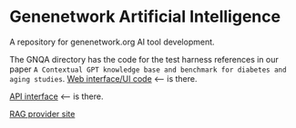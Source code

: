 # Genenetwork Artificial Intelligence

A repository for genenetwork.org AI tool development.

The GNQA directory has the code for the test harness references in our paper `A Contextual GPT knowledge base and benchmark for diabetes and aging studies`.
[Web interface/UI code](https://git.genenetwork.org/genenetwork2/tree/gn2/wqflask/templates) <-- is there.

[API interface](https://git.genenetwork.org/genenetwork3/tree/gn3/llms) <-- is there.

[RAG provider site](https://genenetwork.fahamuai.com/)